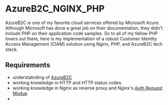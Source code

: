 # AzureB2C_NGINX_PHP
AzureB2C is one of my favorite cloud services offered by Microsoft Azure. Although Microsoft has done a great job on their documentation, they didn't include PHP on their application code samples. So to all of my fellow PHP lovers out there, here is my implementation of a robust Customer Identity Access Management (CIAM) solution using Nginx, PHP, and AzureB2C tech stack.

## Requirements
- understatnding of [AzureB2C](https://docs.microsoft.com/en-us/azure/active-directory-b2c/overview)
- working knowledge in HTTP and HTTP status codes.
- working knowledge in Nginx as reverse proxy and Nginx's [Auth Request Modue](http://nginx.org/en/docs/http/ngx_http_auth_request_module.html)
- 
